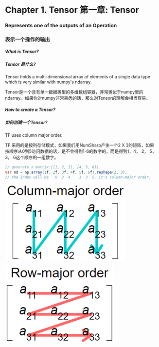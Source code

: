# Chapter 1. Tensor 第一章: Tensor

### Represents one of the outputs of an Operation

### 表示一个操作的输出



##### What is Tensor?

##### Tensor 是什么?

Tensor holds a multi-dimensional array of elements of a single data type which is very similar with numpy's ndarray. 

Tensor是一个具有单一数据类型的多维数组容器，非常类似于numpy里的ndarray。如果你对numpy非常熟悉的话，那么对Tensor的理解会相当容易。



##### How to create a Tensor?

##### 如何创建一个Tensor?





TF uses column major order.

TF 采用的是按列存储模式，如果我们用NumSharp产生一个2 X 3的矩阵，如果按顺序从0到5访问数据的话，是不会得到1-6的数字的，而是得到1，4， 2， 5， 3， 6这个顺序的一组数字。

```cs
// generate a matrix:[[1, 2, 3], [4, 5, 6]]
var nd = np.array(1f, 2f, 3f, 4f, 5f, 6f).reshape(2, 3);
// the index will be   0  2  4    1  3  5, it's column-major order.
```



![column-major order](_static/column-major-order.png)

![row-major order](_static/row-major-order.png)
